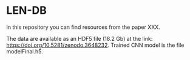 # LEN-DB
In this repository you can find resources from the paper XXX. 

The data are available as an HDF5 file (18.2 Gb) at the link: https://doi.org/10.5281/zenodo.3648232.
Trained CNN model is the file modelFinal.h5.

